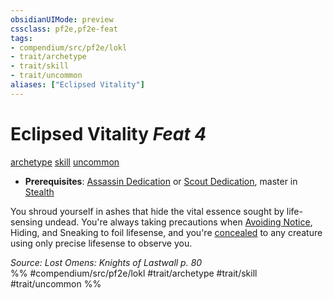 ```yaml
---
obsidianUIMode: preview
cssclass: pf2e,pf2e-feat
tags:
- compendium/src/pf2e/lokl
- trait/archetype
- trait/skill
- trait/uncommon
aliases: ["Eclipsed Vitality"]
---
```

# Eclipsed Vitality  *Feat 4*  
[archetype](archetype.md "Archetype Feat Trait")  [skill](skill.md "Skill Feat Trait")  [uncommon](uncommon.md "Uncommon Rarity Trait")  

- **Prerequisites**: [Assassin Dedication](assassin-dedication-apg.md) or [Scout Dedication](scout-dedication-apg.md), master in [Stealth](skills.md#Stealth)

You shroud yourself in ashes that hide the vital essence sought by life-sensing undead. You're always taking precautions when [Avoiding Notice](avoid-notice.md), Hiding, and Sneaking to foil lifesense, and you're [concealed](conditions.md#Concealed) to any creature using only precise lifesense to observe you.

*Source: Lost Omens: Knights of Lastwall p. 80*  
%% #compendium/src/pf2e/lokl #trait/archetype #trait/skill #trait/uncommon %%